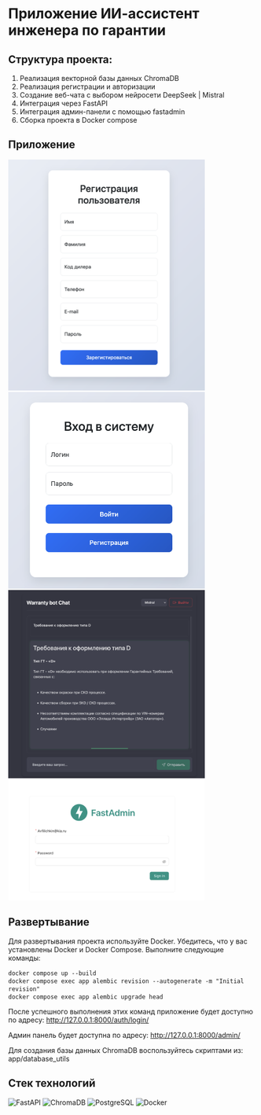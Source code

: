 # Приложение ИИ-ассистент инженера по гарантии

## Структура проекта:

<ol>
  <li>Реализация векторной базы данных ChromaDB</li>
  <li>Реализация регистрации и авторизации</li>
  <li>Создание веб-чата с выбором нейросети DeepSeek | Mistral</li>
  <li>Интеграция через FastAPI</li>
  <li>Интеграция админ-панели с помощью fastadmin</li>
  <li>Сборка проекта в Docker compose</li>
</ol>

## Приложение

<img src="media/registration.png" width="400" height: auto>
<img src="media/login.png" width="400" height: auto>
<img src="media/assistant.png" width="400" height: auto>
<img src="media/admin.png" width="400" height: auto>

## Развертывание

Для развертывания проекта используйте Docker. Убедитесь, что у вас установлены Docker и Docker Compose. Выполните следующие команды:

```
docker compose up --build
docker compose exec app alembic revision --autogenerate -m "Initial revision"
docker compose exec app alembic upgrade head
```
После успешного выполнения этих команд приложение будет доступно по адресу:
<http://127.0.0.1:8000/auth/login/>

Админ панель будет доступна по адресу:
<http://127.0.0.1:8000/admin/>

Для создания базы данных ChromaDB воспользуйтесь скриптами из: app/database_utils


## Стек технологий

![FastAPI](https://img.shields.io/badge/FastAPI-009639?style=flat
)
![ChromaDB](https://img.shields.io/badge/ChromaDB-111111?style=flat
)
![PostgreSQL](https://img.shields.io/badge/PostgreSQL-336791?logo=postgresql&logoColor=white)
![Docker](https://img.shields.io/badge/Docker-2496ED?logo=docker&logoColor=white)